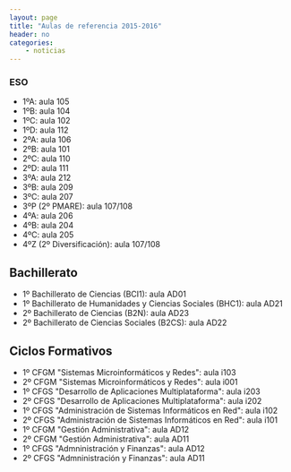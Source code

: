 ```yaml
---
layout: page
title: "Aulas de referencia 2015-2016"
header: no
categories:
    - noticias
---
```



### ESO

* 1ºA: aula	105
* 1ºB: aula	104
* 1ºC: aula 102
* 1ºD: aula	112
* 2ºA: aula	106
* 2ºB: aula	101
* 2ºC: aula	110
* 2ºD: aula 111
* 3ºA: aula 212
* 3ºB: aula 209
* 3ºC: aula 207
* 3ºP (2º PMARE): aula 107/108
* 4ºA: aula 206
* 4ºB: aula 204
* 4ºC: aula 205
* 4ºZ (2º Diversificación): aula 107/108


## Bachillerato

* 1º Bachillerato de Ciencias (BCI1): aula AD01
* 1º Bachillerato de Humanidades y Ciencias Sociales (BHC1): aula AD21
* 2º Bachillerato de Ciencias (B2N): aula AD23
* 2º Bachillerato de Ciencias Sociales (B2CS): aula AD22


## Ciclos Formativos

* 1º CFGM "Sistemas Microinformáticos y Redes": aula i103
* 2º CFGM "Sistemas Microinformáticos y Redes": aula i001
* 1º CFGS "Desarrollo de Aplicaciones Multiplataforma": aula i203
* 2º CFGS "Desarrollo de Aplicaciones Multiplataforma": aula i202
* 1º CFGS "Administración de Sistemas Informáticos en Red": aula i102
* 2º CFGS "Administración de Sistemas Informáticos en Red": aula i101
* 1º CFGM "Gestión Administrativa": aula AD12
* 2º CFGM "Gestión Administrativa": aula AD11
* 1º CFGS "Admninistración y Finanzas": aula AD12
* 2º CFGS "Admninistración y Finanzas": aula AD11
